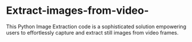 # Extract-images-from-video-
This Python Image Extraction code is a sophisticated solution empowering users to effortlessly capture and extract still images from video frames. 
